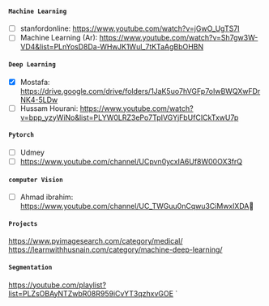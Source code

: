 #### `Machine Learning` 

- [ ] stanfordonline: https://www.youtube.com/watch?v=jGwO_UgTS7I 
- [ ] Machine Learning (Ar): https://www.youtube.com/watch?v=Sh7gw3W-VD4&list=PLnYosD8Da-WHwJK1Wul_7tKTaAgBbOHBN

#### `Deep Learning`

- [x]  Mostafa: https://drive.google.com/drive/folders/1JaK5uo7hVGFp7oIwBWQXwFDrNK4-5LDw
- [ ]  Hussam Hourani: https://www.youtube.com/watch?v=bpp_yzyWiNo&list=PLYW0LRZ3ePo7TpIVGYjFbUfCICkTxwU7p

#### `Pytorch`

- [ ] Udmey
- [ ] https://www.youtube.com/channel/UCpvn0ycxIA6Uf8W00OX3frQ

#### `computer Vision`
 - [ ] Ahmad ibrahim: https://www.youtube.com/channel/UC_TWGuu0nCqwu3CiMwxlXDA ِ 

#### `Projects`

https://www.pyimagesearch.com/category/medical/
https://learnwithhusnain.com/category/machine-deep-learning/

#### `Segmentation`
https://youtube.com/playlist?list=PLZsOBAyNTZwbR08R959iCvYT3qzhxvGOE
`

